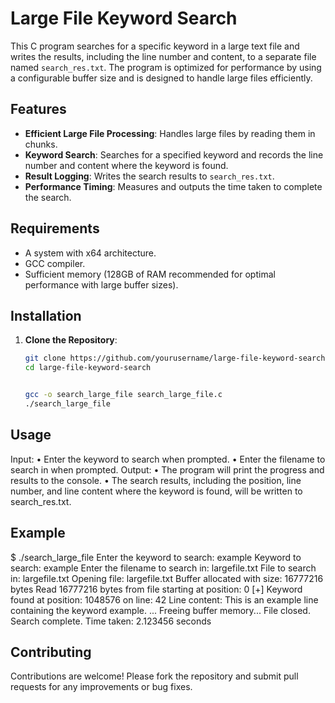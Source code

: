 # Large File Keyword Search

This C program searches for a specific keyword in a large text file and writes the results, including the line number and content, 
to a separate file named `search_res.txt`. The program is optimized for performance by using a configurable buffer size and is designed to handle large files efficiently.


## Features

- **Efficient Large File Processing**: Handles large files by reading them in chunks.
- **Keyword Search**: Searches for a specified keyword and records the line number and content where the keyword is found.
- **Result Logging**: Writes the search results to `search_res.txt`.
- **Performance Timing**: Measures and outputs the time taken to complete the search.

## Requirements

- A system with x64 architecture.
- GCC compiler.
- Sufficient memory (128GB of RAM recommended for optimal performance with large buffer sizes).

## Installation

1. **Clone the Repository**:
   ```sh
   git clone https://github.com/yourusername/large-file-keyword-search.git
   cd large-file-keyword-search


   gcc -o search_large_file search_large_file.c
   ./search_large_file

## Usage

Input:
   •	Enter the keyword to search when prompted.
   •	Enter the filename to search in when prompted.
Output:
     •	The program will print the progress and results to the console.
   •	The search results, including the position, line number, and line content where the keyword is found, will be written to search_res.txt.


## Example
$ ./search_large_file
Enter the keyword to search: example
Keyword to search: example
Enter the filename to search in: largefile.txt
File to search in: largefile.txt
Opening file: largefile.txt
Buffer allocated with size: 16777216 bytes
Read 16777216 bytes from file starting at position: 0
[+] Keyword found at position: 1048576 on line: 42
Line content: This is an example line containing the keyword example.
...
Freeing buffer memory...
File closed.
Search complete. Time taken: 2.123456 seconds

## Contributing
Contributions are welcome! Please fork the repository and submit pull requests for any improvements or bug fixes.

